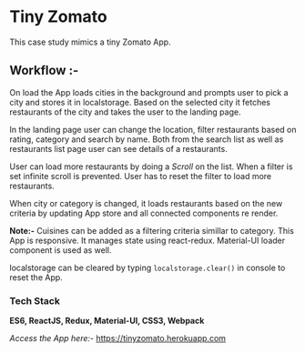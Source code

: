 # Tiny Zomato

This case study mimics a tiny Zomato App.

## Workflow :-

On load the App loads cities in the background and prompts user to pick a city and stores it in localstorage. Based on the selected city it fetches restaurants of the city and takes the user to the landing page. 

In the landing page user can change the location, filter restaurants based on rating, category and search by name. Both from the search list as well as restaurants list page user can see details of a restaurants.

User can load more restaurants by doing a _Scroll_ on the list. When a filter is set infinite scroll is prevented. User has to reset the filter to load more restaurants.  

When city or category is changed, it loads restaurants based on the new criteria by updating App store and all connected components re render. 

__Note:-__ Cuisines can be added as a filtering criteria simillar to category. This App is responsive. It manages state using react-redux. Material-UI loader component is used as well.

localstorage can be cleared by typing `localstorage.clear()` in console to reset the App.

### Tech Stack
**ES6, ReactJS, Redux, Material-UI, CSS3, Webpack**

*Access the App here:-* https://tinyzomato.herokuapp.com
